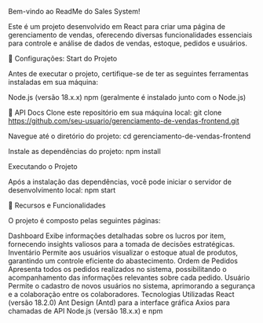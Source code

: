 Bem-vindo ao ReadMe do Sales System!

Este é um projeto desenvolvido em React para criar uma página de gerenciamento de vendas, oferecendo diversas funcionalidades essenciais para controle e análise de dados de vendas, estoque, pedidos e usuários.

📝 Configurações: Start do Projeto

Antes de executar o projeto, certifique-se de ter as seguintes ferramentas instaladas em sua máquina:

Node.js (versão 18.x.x)
npm (geralmente é instalado junto com o Node.js)


🚦 API Docs
Clone este repositório em sua máquina local: git clone https://github.com/seu-usuario/gerenciamento-de-vendas-frontend.git

Navegue até o diretório do projeto: cd gerenciamento-de-vendas-frontend

Instale as dependências do projeto: npm install

Executando o Projeto

Após a instalação das dependências, você pode iniciar o servidor de desenvolvimento local: npm start

📝 Recursos e Funcionalidades

O projeto é composto pelas seguintes páginas:

Dashboard
Exibe informações detalhadas sobre os lucros por item, fornecendo insights valiosos para a tomada de decisões estratégicas.
Inventário
Permite aos usuários visualizar o estoque atual de produtos, garantindo um controle eficiente do abastecimento.
Ordem de Pedidos
Apresenta todos os pedidos realizados no sistema, possibilitando o acompanhamento das informações relevantes sobre cada pedido.
Usuário
Permite o cadastro de novos usuários no sistema, aprimorando a segurança e a colaboração entre os colaboradores.
Tecnologias Utilizadas
React (versão 18.2.0)
Ant Design (Antd) para a interface gráfica
Axios para chamadas de API
Node.js (versão 18.x.x) e npm
